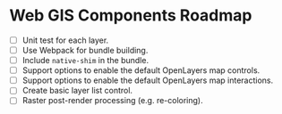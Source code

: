 # Web GIS Components Roadmap

- [ ] Unit test for each layer.
- [ ] Use Webpack for bundle building.
- [ ] Include `native-shim` in the bundle.
- [ ] Support options to enable the default OpenLayers map controls.
- [ ] Support options to enable the default OpenLayers map interactions.
- [ ] Create basic layer list control.
- [ ] Raster post-render processing (e.g. re-coloring).
